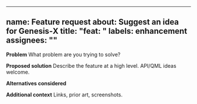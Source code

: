 <!-- SPDX-License-Identifier: (LicenseRef-KooijmanInc-Commercial OR GPL-3.0-only) -->
<!-- Copyright (c) 2025 Kooijman Incorporate Holding B.V. -->

---
name: Feature request
about: Suggest an idea for Genesis‑X
title: "feat: <short summary>"
labels: enhancement
assignees: ""
---

**Problem**
What problem are you trying to solve?

**Proposed solution**
Describe the feature at a high level. API/QML ideas welcome.

**Alternatives considered**

**Additional context**
Links, prior art, screenshots.
